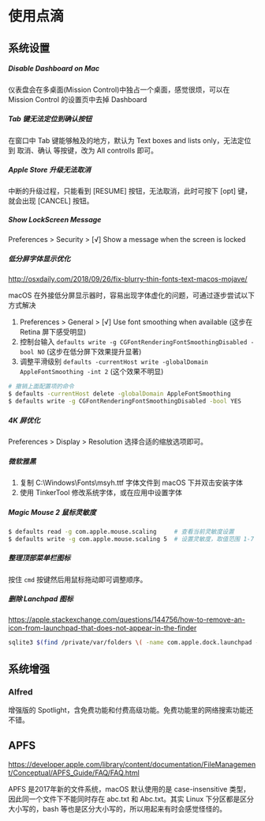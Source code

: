 # 使用点滴


## 系统设置

##### Disable Dashboard on Mac

仪表盘会在多桌面(Mission Control)中独占一个桌面，感觉很烦，可以在 Mission Control 的设置页中去掉 Dashboard

##### Tab 键无法定位到确认按钮

在窗口中 Tab 键能够触及的地方，默认为 Text boxes and lists only，无法定位到 取消、确认 等按键，改为 All controlls 即可。

##### Apple Store 升级无法取消

中断的升级过程，只能看到 [RESUME] 按钮，无法取消，此时可按下 [opt] 键，就会出现 [CANCEL] 按钮。

##### Show LockScreen Message

Preferences > Security > [√] Show a message when the screen is locked

##### 低分屏字体显示优化

http://osxdaily.com/2018/09/26/fix-blurry-thin-fonts-text-macos-mojave/

macOS 在外接低分屏显示器时，容易出现字体虚化的问题，可通过逐步尝试以下方式解决

1. Preferences > General > [√] Use font smoothing when available (这步在 Retina 屏下感受明显)
2. 控制台输入 `defaults write -g CGFontRenderingFontSmoothingDisabled -bool NO` (这步在低分屏下效果提升显著)
3. 调整平滑级别 `defaults -currentHost write -globalDomain AppleFontSmoothing -int 2` (这个效果不明显)

```bash
# 撤销上面配置项的命令
$ defaults -currentHost delete -globalDomain AppleFontSmoothing
$ defaults write -g CGFontRenderingFontSmoothingDisabled -bool YES
```

##### 4K 屏优化

Preferences > Display > Resolution 选择合适的缩放选项即可。

##### 微软雅黑

1. 复制 C:\Windows\Fonts\msyh.ttf 字体文件到 macOS 下并双击安装字体
2. 使用 TinkerTool 修改系统字体，或在应用中设置字体

##### Magic Mouse 2 鼠标灵敏度

```bash
$ defaults read -g com.apple.mouse.scaling     # 查看当前灵敏度设置
$ defaults write -g com.apple.mouse.scaling 5  # 设置灵敏度，取值范围 1-7
```

##### 整理顶部菜单栏图标

按住 `cmd` 按键然后用鼠标拖动即可调整顺序。

##### 删除 Lanchpad 图标

https://apple.stackexchange.com/questions/144756/how-to-remove-an-icon-from-launchpad-that-does-not-appear-in-the-finder

```bash
sqlite3 $(find /private/var/folders \( -name com.apple.dock.launchpad -a -user $USER \) 2> /dev/null)/db/db "DELETE FROM apps WHERE title='APP_NAME_CASE_SENSITIVE';" && killall Dock
```


## 系统增强

### Alfred

增强版的 Spotlight，含免费功能和付费高级功能。免费功能里的网络搜索功能还不错。



## APFS

https://developer.apple.com/library/content/documentation/FileManagement/Conceptual/APFS_Guide/FAQ/FAQ.html

APFS 是2017年新的文件系统，macOS 默认使用的是 case-insensitive 类型，因此同一个文件下不能同时存在 abc.txt 和 Abc.txt。其实 Linux 下分区都是区分大小写的，bash 等也是区分大小写的，所以用起来有时会感觉怪怪的。

